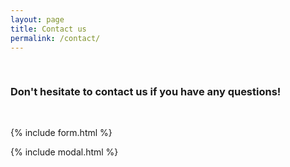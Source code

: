 ```yaml
---
layout: page
title: Contact us
permalink: /contact/
---
```


<h3 style="padding: 30px 0">Don't hesitate to contact us if you have any questions!</h3>


{% include form.html %}

{% include modal.html %}
